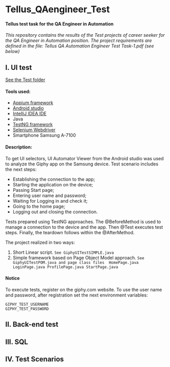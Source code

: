 # Tellus_QAengineer_Test
#### Tellus test task for the QA Engineer in Automation

_This repository contains the results of the Test projects of career seeker for the QA Engineer in Automation position.
The project requirements are defined in the file: Tellus QA Automation Engineer Test Task-1.pdf (see below)_

## I. UI test

[See the Test folder](Task1_UITest_Java/app_ui_test/)

#### Tools used:
* [Appium framework](https://appium.io/)
* [Android studio](https://developer.android.com/studio)
* [IntelliJ IDEA IDE](https://www.jetbrains.com/idea/)
* Java
* [TestNG framework](https://testng.org/)
* [Selenium Webdriver](https://www.selenium.dev/downloads/)
* Smartphone Samsung A-7100

#### Description:
To get UI selectors, UI Automator Viewer from the Android studio was used to analyze the Giphy app on the Samsung device.
Test scenario includes the next steps:
- Establishing the connection to the app;
- Starting the application on the device;
- Passing Start page;
- Entering user name and password;
- Waiting for Logging in and check it;
- Going to the home page;
- Logging out and closing the connection.

Tests prepared using TestNG approaches. The @BeforeMethod is used to manage a connection to the device and the app. Then @Test executes test steps. Finally, the teardown follows within the @AfterMethod.

The project realized in two ways:
1. Short Linear script.
`See GiphyUITestSIMPLE.java`
2. Simple framework based on Page Object Model approach.
`See GiphyUITestPOM.java
and page class files 
HomePage.java
LoginPage.java
ProfilePage.java
StartPage.java`

#### Notice
To execute tests, register on the giphy.com website. To use the user name and password, after registration set the next environment variables:
```
GIPHY_TEST_USERNAME 
GIPHY_TEST_PASSWORD
```

## II. Back-end test

## III. SQL

## IV. Test Scenarios
